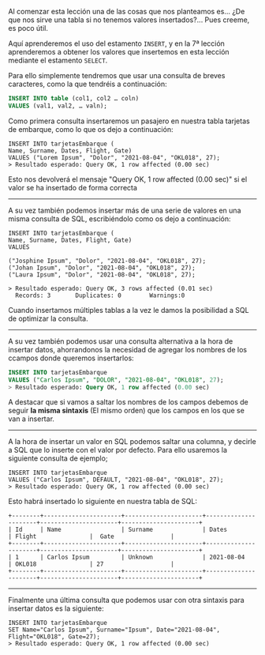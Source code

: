 Al comenzar esta lección una de las cosas que nos planteamos es... ¿De que nos sirve una tabla si no tenemos valores insertados?... Pues creeme, es poco útil. 

Aquí aprenderemos el uso del estamento `INSERT`, y en la 7ª lección aprenderemos a obtener los valores que insertemos en esta lección mediante el estamento `SELECT`.

Para ello simplemente tendremos que usar una consulta de breves caracteres, como la que tendréis a continuación:

```sql
INSERT INTO table (col1, col2 … coln)
VALUES (val1, val2, … valn);
```

Como primera consulta insertaremos un pasajero en nuestra tabla tarjetas de embarque, como lo que os dejo a continuación:

```
INSERT INTO tarjetasEmbarque ( 
Name, Surname, Dates, Flight, Gate) 
VALUES ("Lorem Ipsum", "Dolor", "2021-08-04", "OKL018", 27);
> Resultado esperado: Query OK, 1 row affected (0.00 sec)
```

Esto nos devolverá el mensaje "Query OK, 1 row affected (0.00 sec)" si el valor se ha insertado de forma correcta

---

A su vez también podemos insertar más de una serie de valores en una misma consulta de SQL, escribiéndolo como os dejo a continuación:

```
INSERT INTO tarjetasEmbarque ( 
Name, Surname, Dates, Flight, Gate) 
VALUES 

("Josphine Ipsum", "Dolor", "2021-08-04", "OKL018", 27);
("Johan Ipsum", "Dolor", "2021-08-04", "OKL018", 27);
("Laura Ipsum", "Dolor", "2021-08-04", "OKL018", 27);

> Resultado esperado: Query OK, 3 rows affected (0.01 sec)
  Records: 3       Duplicates: 0        Warnings:0
```

Cuando insertamos múltiples tablas a la vez le damos la posibilidad a SQL de optimizar la consulta.

---

A su vez también podemos usar una consulta alternativa a la hora de insertar datos, ahorrandonos la necesidad de agregar los nombres de los ccampos donde queremos insertarlos:

```sql
INSERT INTO tarjetasEmbarque 
VALUES ("Carlos Ipsum", "DOLOR", "2021-08-04", "OKL018", 27);
> Resultado esperado: Query OK, 1 row affected (0.00 sec)
```

A destacar que si vamos a saltar los nombres de los campos debemos de seguir **la misma sintaxis** (El mismo orden) que los campos en los que se van a insertar.

---

A la hora de insertar un valor en SQL podemos saltar una columna, y decirle a SQL que lo inserte con el valor por defecto. Para ello usaremos la siguiente consulta de ejemplo;

```
INSERT INTO tarjetasEmbarque 
VALUES ("Carlos Ipsum", DEFAULT, "2021-08-04", "OKL018", 27);
> Resultado esperado: Query OK, 1 row affected (0.00 sec)
```

Esto habrá insertado lo siguiente en nuestra tabla de SQL:

```
+--------+----------------------+----------------------+----------------------+----------------------+----------------------+
| Id     | Name                 | Surname              | Dates                | Flight               |  Gate                |
+--------+----------------------+----------------------+----------------------+----------------------+----------------------+
| 1      | Carlos Ipsum         | Unknown              | 2021-08-04           | OKL018               | 27                   |
+--------+----------------------+----------------------+----------------------+----------------------+----------------------+
```

---

Finalmente una última consulta que podemos usar con otra sintaxis para insertar datos es la siguiente:

```
INSERT INTO tarjetasEmbarque 
SET Name="Carlos Ipsum", Surname="Ipsum", Date="2021-08-04", Flight="OKL018", Gate=27);
> Resultado esperado: Query OK, 1 row affected (0.00 sec)
```
